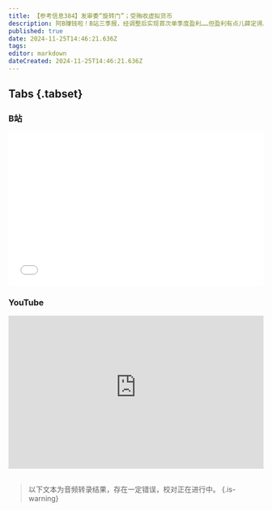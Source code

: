 ```yaml
---
title: 【参考信息384】发审委“旋转门”；受贿收虚拟货币
description: 阿B赚钱啦！B站三季报，经调整后实现首次单季度盈利……但盈利有点儿薛定谔。二次元年轻人冲进炒股财经APP团建，完美世界股票成为萌新的“投资热点”。十一假期后，证监会发审部门4名前官员被查；还有一位科技监管司原司长为规避监管，在权钱交易中收虚拟货币。寒气传递到每一个人，横店群演降薪；智障人士、残疾人被哄骗背上贷款案例多发，“理想背债人”先被利用后被抛弃。底层的互助：越来越多小餐馆对无收入者免单。
published: true
date: 2024-11-25T14:46:21.636Z
tags: 
editor: markdown
dateCreated: 2024-11-25T14:46:21.636Z
---
```


## Tabs {.tabset}
### B站
<div style="position: relative; padding: 30% 45%;">
<iframe style="position: absolute; width: 100%; height: 100%; left: 0; top: 0;" src="//player.bilibili.com/player.html?&bvid=BV16WzPYnERA&page=1&as_wide=1&high_quality=1&danmaku=1&autoplay=0" scrolling="no" border="0" frameborder="no" framespacing="0" allowfullscreen="true"></iframe>
</div>

### YouTube
<div style="position: relative; padding: 30% 45%;">
<iframe style="position: absolute; top: 0; left: 0; width: 100%; height: 100%;" src="https://www.youtube-nocookie.com/embed/YouTubeVID" title="YouTube video player" frameborder="0" allow="accelerometer; autoplay; clipboard-write; encrypted-media; gyroscope; picture-in-picture" allowfullscreen></iframe>
</div>

## 

> 以下文本为音频转录结果，存在一定错误，校对正在进行中。
{.is-warning}



